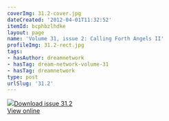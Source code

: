 ```yaml
---
coverImg: 31.2-cover.jpg
dateCreated: '2012-04-01T11:32:52'
itemId: bcphbzlhdke
layout: page
name: 'Volume 31, issue 2: Calling Forth Angels II'
profileImg: 31.2-rect.jpg
tags:
- hasAuthor: dreamnetwork
- hasTag: dream-network-volume-31
- hasTag: dreamnetwork
type: post
urlSlug: '31.2'
---
```

<img class="card-journal-img" src="../images/31.2-rect.jpg"/><a href="../files/pdfs/Volume_31/31.2_angels_II.pdf" download="">Download issue 31.2</a><br><a href="../files/pdfs/Volume_31/31.2_angels_II.pdf">View online</a>